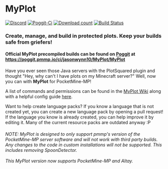 # MyPlot
[![Discord](https://img.shields.io/badge/chat-on%20discord-7289da.svg)](https://discord.gg/WrtbWTx)
[![Poggit-Ci](https://poggit.pmmp.io/ci.shield/jasonwynn10/MyPlot/MyPlot)](https://poggit.pmmp.io/ci/jasonwynn10/MyPlot/MyPlot)
[![Download count](https://poggit.pmmp.io/shield.dl.total/MyPlot)](https://poggit.pmmp.io/p/MyPlot)
[![Build Status](https://travis-ci.org/jasonwynn10/MyPlot.svg?branch=master)](https://travis-ci.org/jasonwynn10/MyPlot)
### **Create, manage, and build in protected plots. Keep your builds safe from griefers!**

#### Official MyPlot precompiled builds can be found on [Poggit](https://poggit.pmmp.io/ci/jasonwynn10/MyPlot/MyPlot) at https://poggit.pmmp.io/ci/jasonwynn10/MyPlot/MyPlot

Have you ever seen those Java servers with the PlotSquared plugin and thought "Hey, why can't I have plots on my Minecraft server?" Well, now you can with **MyPlot** for PocketMine-MP!

A list of commands and permissions can be found in the [MyPlot Wiki](https://github.com/jasonwynn10/MyPlot/wiki) along with a helpful config guide [here](https://github.com/jasonwynn10/MyPlot/wiki/Config-File-Setup).

Want to help create language packs? If you know a language that is not created yet, you can create a new language pack by opening a pull request! If the language you know is already created, you can help improve it by editing it. Many of the current resource packs are outdated anyway :P

###### *NOTE:* MyPlot is designed to only support pmmp's version of the PocketMine-MP server software and will not work with third party builds. Any changes to the code in custom installations will not be supported. This includes removing SpoonDetector. </br></br> This MyPlot version now supports PocketMine-MP and Altay.